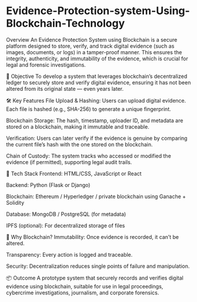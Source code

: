 # Evidence-Protection-system-Using-Blockchain-Technology
Overview
An Evidence Protection System using Blockchain is a secure platform designed to store, verify, and track digital evidence (such as images, documents, or logs) in a tamper-proof manner. This ensures the integrity, authenticity, and immutability of the evidence, which is crucial for legal and forensic investigations.

🎯 Objective
To develop a system that leverages blockchain’s decentralized ledger to securely store and verify digital evidence, ensuring it has not been altered from its original state — even years later.

🛠️ Key Features
File Upload & Hashing: Users can upload digital evidence. Each file is hashed (e.g., SHA-256) to generate a unique fingerprint.

Blockchain Storage: The hash, timestamp, uploader ID, and metadata are stored on a blockchain, making it immutable and traceable.

Verification: Users can later verify if the evidence is genuine by comparing the current file’s hash with the one stored on the blockchain.

Chain of Custody: The system tracks who accessed or modified the evidence (if permitted), supporting legal audit trails.

🧰 Tech Stack
Frontend: HTML/CSS, JavaScript or React

Backend: Python (Flask or Django)

Blockchain: Ethereum / Hyperledger / private blockchain using Ganache + Solidity

Database: MongoDB / PostgreSQL (for metadata)

IPFS (optional): For decentralized storage of files

🔐 Why Blockchain?
Immutability: Once evidence is recorded, it can’t be altered.

Transparency: Every action is logged and traceable.

Security: Decentralization reduces single points of failure and manipulation.

📦 Outcome
A prototype system that securely records and verifies digital evidence using blockchain, suitable for use in legal proceedings, cybercrime investigations, journalism, and corporate forensics.

